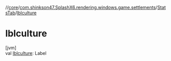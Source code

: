 //[core](../../../index.md)/[com.shinkson47.SplashX6.rendering.windows.game.settlements](../index.md)/[StatsTab](index.md)/[lblculture](lblculture.md)

# lblculture

[jvm]\
val [lblculture](lblculture.md): Label
